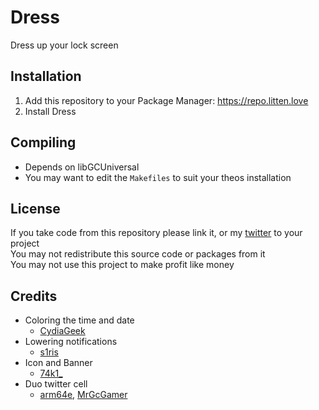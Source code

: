 # Dress
Dress up your lock screen

## Installation
1. Add this repository to your Package Manager: https://repo.litten.love
2. Install Dress

## Compiling
  - Depends on libGCUniversal
  - You may want to edit the `Makefiles` to suit your theos installation

## License
If you take code from this repository please link it, or my [twitter](https://twitter.com/schneelittchen) to your project  
You may not redistribute this source code or packages from it  
You may not use this project to make profit like money

## Credits
  - Coloring the time and date
    - [CydiaGeek](https://twitter.com/CydiaGeek)
  - Lowering notifications
    - [s1ris](https://twitter.com/s1ris)
  - Icon and Banner
    - [74k1_](https://twitter.com/74k1_)
  - Duo twitter cell
    - [arm64e](https://twitter.com/arm64e), [MrGcGamer](https://twitter.com/MrGcGamer)
